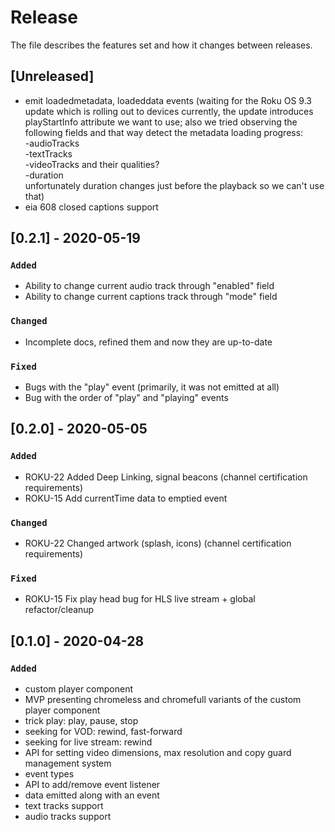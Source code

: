 # Release

The file describes the features set and how it changes between releases.

## [Unreleased]
- emit loadedmetadata, loadeddata events (waiting for the Roku OS 9.3 update which is rolling out to devices currently, the update introduces playStartInfo attribute we want to use; also we tried observing the following fields and that way detect the metadata loading progress:  
-audioTracks  
-textTracks  
-videoTracks and their qualities?  
-duration  
unfortunately duration changes just before the playback so we can't use that)
- eia 608 closed captions support

## [0.2.1] - 2020-05-19
### `Added`
- Ability to change current audio track through "enabled" field
- Ability to change current captions track through "mode" field
### `Changed`
- Incomplete docs, refined them and now they are up-to-date
### `Fixed`
- Bugs with the "play" event (primarily, it was not emitted at all)
- Bug with the order of "play" and "playing" events

## [0.2.0] - 2020-05-05
### `Added`
- ROKU-22 Added Deep Linking, signal beacons (channel certification requirements)
- ROKU-15 Add currentTime data to emptied event
### `Changed`
- ROKU-22 Changed artwork (splash, icons) (channel certification requirements)
### `Fixed`
- ROKU-15 Fix play head bug for HLS live stream + global refactor/cleanup

## [0.1.0] - 2020-04-28
### `Added`
- custom player component
- MVP presenting chromeless and chromefull variants of the custom player component
- trick play: play, pause, stop
- seeking for VOD: rewind, fast-forward
- seeking for live stream: rewind
- API for setting video dimensions, max resolution and copy guard management system
- event types
- API to add/remove event listener
- data emitted along with an event
- text tracks support
- audio tracks support
